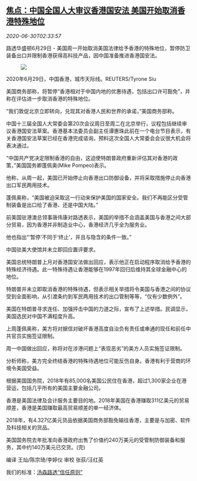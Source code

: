 <!--1593485752000-->
[焦点：中国全国人大审议香港国安法 美国开始取消香港特殊地位](https://cn.reuters.com/article/hk-usa-china-0629-wrapup-mon-idCNKBS2410A7)
------

<div><i>2020-06-30T02:33:57</i></div><div class="StandardArticleBody_body"><p>路透华盛顿6月29日 - 美国周一开始取消美国法律给予香港的特殊地位，暂停防卫装备出口并限制香港获得高科技产品，因中国准备推进香港国安法。 </p><div class="PrimaryAsset_container"><div class="Image_container" tabindex="-1"><figure class="Image_zoom" style="padding-bottom:"><div class="LazyImage_container LazyImage_dark" style="background-image:none"><img src="//s3.reutersmedia.net/resources/r/?m=02&amp;d=20200630&amp;t=2&amp;i=1524062235&amp;r=LYNXMPEG5T04N&amp;w=600" aria-label="2020年6月29日，中国香港，城市天际线。REUTERS/Tyrone Siu"/><div class="LazyImage_image LazyImage_fallback" style="background-image:url(//s3.reutersmedia.net/resources/r/?m=02&amp;d=20200630&amp;t=2&amp;i=1524062235&amp;r=LYNXMPEG5T04N&amp;w=600);background-position:center center;background-color:inherit"></div></div><div class="Image_expand-button" aria-label="Expand Image Slideshow" role="button" tabindex="0"></div></figure><figcaption><div class="Image_caption"><span>2020年6月29日，中国香港，城市天际线。REUTERS/Tyrone Siu</span></div></figcaption></div></div><p>美国商务部称，将暂停“香港相对于中国内地的优惠待遇，包括出口许可豁免”，并称在评估进一步取消香港的特殊地位。 </p><p>“我们敦促北京立即转向，兑现其对香港人民和世界的承诺，”美国商务部称。 </p><p>中国十三届全国人大常委会第20次会议周日至周二在北京举行，议程包括继续审议香港国安法草案。香港基本法委员会副主任谭惠珠此前在一个电台节目表示，有关香港国安法草案已经在香港完成谘询，预料这次全国人大常委会会议很大机会将表决通过。 </p><p>“中国共产党决定限制香港的自由，这迫使特朗普政府重新评估其对香港的政策，”美国国务卿蓬佩奥(Mike Pompeo)表示。 </p><p>他称，从周一起，美国已开始停止向香港出口防御设备，并将采取措施停止向香港出口军民两用技术。 </p><p>蓬佩奥称，“美国被迫采取这一行动来保护美国的国家安全。我们不再能区分受管制装备是出口给了香港、还是中国大陆。” </p><p>前美国驻港澳总领事唐伟康对路透表示，美国的举措不会涵盖美国与香港之间大部分贸易，因为香港并非制造业中心，香港经济几乎全为服务业。 </p><p>他也指出“‘暂停’不同于‘终止’，并且与隐含的条件一致。” </p><p>中国驻美大使馆并未立即回应置评要求。 </p><p>美国总统特朗普上月对香港国安法做出回应，表示他正在启动程序取消给予香港的特殊经济待遇。此一特殊待遇让香港能够在1997年回归后维持其全球金融中心的地位。 </p><p>特朗普并未立即取消香港的特殊待遇，但表示相关举措将令美国与香港之间的协议受到全面影响，从引渡条约到军民两用技术的出口管制等等，“仅有少数例外”。 </p><p>美国在特朗普寻求连任、加强抨击中国的力道之际，宣布了上述举措。民调显示，美国选民对中国不满程度升高。     </p><p>上周蓬佩奥称，美方将对据信对破坏香港高度自治负有责任或串通的现任和前任中共官员实施签证限制。 </p><p>周一中国做出回应，称将对在涉港问题上“表现恶劣”的美方人员实施签证限制。 </p><p>分析师称，美方完全终结香港的特殊待遇地位可能反伤自身。香港有利于营商的环境令美国受益。 </p><p>根据美国国务院，2018年有85,000名美国公民住在香港，超过1,300家企业在港营运，包括几乎所有的美国主要金融公司。 </p><p>香港是美国法律及会计服务主要目的地。2018年美国在香港赚取311亿美元的贸易顺差，香港是美国赚取最高贸易顺差的单一经济体。 </p><p>2018年，有4.327亿美元货品依据美国商务部豁免输往香港，主要是与加密、软件及科技相关的货品。 </p><p>美国国务院去年批准向香港政府出售了价值约240万美元的受管制防御装备和服务，其中约140万美元已交货。(完) </p><div class="Attribution_container"><div class="Attribution_attribution"><p class="Attribution_content">编译 王灿/陈宗琦/李婷仪 审校 张荻/汪红英 </p></div></div><div class="StandardArticleBody_trustBadgeContainer"><span class="StandardArticleBody_trustBadgeTitle">我们的标准：</span><span class="trustBadgeUrl"><a href="https://www.thomsonreuters.cn/content/dam/openweb/documents/pdf/china/brochures/about-us-1.pdf">汤森路透“信任原则”</a></span></div></div>
